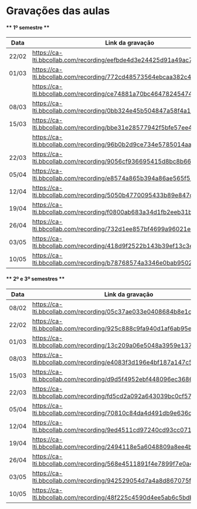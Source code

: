 # Gravações das aulas

<!-- tabs:start -->

#### ** 1º semestre **

|Data|Link da gravação|
|----|----------------|
|22/02| https://ca-lti.bbcollab.com/recording/eefbde4d3e24425d91a49ac738cefb7|
|01/03|https://ca-lti.bbcollab.com/recording/772cd48573564ebcaa382c4f847a5141|
||https://ca-lti.bbcollab.com/recording/ce74881a70bc46478245474b4685078f|
|08/03|https://ca-lti.bbcollab.com/recording/0bb324e45b504847a58f4a198f2d3f00|
|15/03|https://ca-lti.bbcollab.com/recording/bbe31e28577942f5bfe57ee47cacfb01|
||https://ca-lti.bbcollab.com/recording/96b0b2d9ce734e5785014aab7ba16106|
|22/03|https://ca-lti.bbcollab.com/recording/9056cf936695415d8bc8b661e20e4639|
|05/04|https://ca-lti.bbcollab.com/recording/e8574a865b394a86ae565f51d4ddca52|
|12/04|https://ca-lti.bbcollab.com/recording/5050b4770095433b89e847d69d27b270|
|19/04|https://ca-lti.bbcollab.com/recording/f0800ab683a34d1fb2eeb31bbe138d4f|
|26/04|https://ca-lti.bbcollab.com/recording/732d1ee857bf4699a96021eac17df4e0|
|03/05|https://ca-lti.bbcollab.com/recording/418d9f2522b143b39ef13c3e53b8a1aa|
|10/05|https://ca-lti.bbcollab.com/recording/b78768574a3346e0bab95025a1ba05e3|

#### ** 2º e 3º semestres **

|Data|Link da gravação|
|----|----------------|
|08/02|https://ca-lti.bbcollab.com/recording/05c37ae033e0408684b8e1c29b1b99f0|
|22/02|https://ca-lti.bbcollab.com/recording/925c888c9fa940d1af6ab95e84492b09|
|01/03|https://ca-lti.bbcollab.com/recording/13c209a06e5048a3959e137461cfea9c|
|08/03|https://ca-lti.bbcollab.com/recording/e4083f3d196e4bf187a147c5200e29a8|
|15/03|https://ca-lti.bbcollab.com/recording/d9d5f4952ebf448096ec3686f7ff48df|
|22/03|https://ca-lti.bbcollab.com/recording/fd5cd2a092a643039bc0cf578289dcfa|
|05/04|https://ca-lti.bbcollab.com/recording/70810c84da4d491db9e636cbc765bfed|
|12/04|https://ca-lti.bbcollab.com/recording/9ed4511cd97240cd93cc07146093fd99|
|19/04|https://ca-lti.bbcollab.com/recording/2494118e5a6048809a8ee4b8dbe16958|
|26/04|https://ca-lti.bbcollab.com/recording/568e4511891f4e7899f7e0a4fced0427|
|03/05|https://ca-lti.bbcollab.com/recording/942529054d7a4a8d867075fe0d241303|
|10/05|https://ca-lti.bbcollab.com/recording/48f225c4590d4ee5ab6c5bdb4645ccec|

<!-- tabs:end -->
